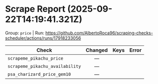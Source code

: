 # Scrape Report (2025-09-22T14:19:41.321Z)

Group: `price`  |  Run: https://github.com/AlbertoRoca96/scraping-checks-scheduler/actions/runs/17918233056

| Check | Changed | Keys | Error |
|---|:---:|:--|:--|
| `scrapeme_pikachu_price` | — |  |  |
| `scrapeme_pikachu_availability` | — |  |  |
| `psa_charizard_price_gem10` | — |  |  |
